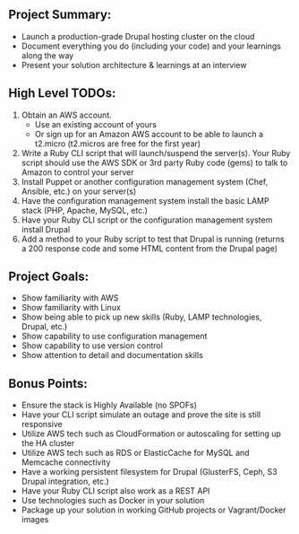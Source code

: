 ## Project Summary:
* Launch a production-grade Drupal hosting cluster on the cloud
* Document everything you do (including your code) and your learnings along the way
* Present your solution architecture & learnings at an interview

## High Level TODOs:
1. Obtain an AWS account.
   * Use an existing account of yours 
   * Or sign up for an Amazon AWS account to be able to launch a t2.micro (t2.micros are free for the first year)
2. Write a Ruby CLI script that will launch/suspend the server(s). Your Ruby script should use the AWS SDK or 3rd party Ruby code (gems) to talk to Amazon to control your server
3. Install Puppet or another configuration management system (Chef, Ansible, etc.) on your server(s)
4. Have the configuration management system install the basic LAMP stack (PHP, Apache, MySQL, etc.)
5. Have your Ruby CLI script or the configuration management system install Drupal
6. Add a method to your Ruby script to test that Drupal is running (returns a 200 response code and some HTML content from the Drupal page)

## Project Goals:
* Show familiarity with AWS
* Show familiarity with Linux
* Show being able to pick up new skills (Ruby, LAMP technologies, Drupal, etc.)
* Show capability to use configuration management
* Show capability to use version control
* Show attention to detail and documentation skills

## Bonus Points:
* Ensure the stack is Highly Available (no SPOFs)
* Have your CLI script simulate an outage and prove the site is still responsive
* Utilize AWS tech such as CloudFormation or autoscaling for setting up the HA cluster
* Utilize AWS tech such as RDS or ElasticCache for MySQL and Memcache connectivity
* Have a working persistent filesystem for Drupal (GlusterFS, Ceph, S3 Drupal integration, etc.)
* Have your Ruby CLI script also work as a REST API
* Use technologies such as Docker in your solution
* Package up your solution in working GitHub projects or Vagrant/Docker images